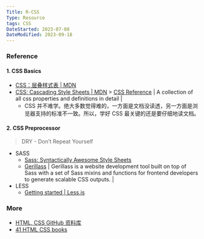 ```yaml
---
Title: R-CSS
Type: Resource
tags: CSS
DateStarted: 2023-07-08
DateModified: 2023-09-18
---
```

### Reference
#### 1. CSS Basics
- [CSS：层叠样式表 | MDN](https://developer.mozilla.org/zh-CN/docs/Web/CSS)
- [CSS: Cascading Style Sheets | MDN](https://developer.mozilla.org/en-US/docs/Web/CSS) > [CSS Reference](https://cssreference.io/) | A collection of all css properties and definitions in detail |
	- CSS 并不难学。绝大多数觉得难的，一方面是文档没读透，另一方面是浏览器支持的标准不一致。所以，学好 CSS 最关键的还是要仔细地读文档。
#### 2. CSS Preprocessor
>DRY - Don’t Repeat Yourself

- SASS
	- [Sass: Syntactically Awesome Style Sheets](https://sass-lang.com/)
	- [Gerillass](https://gerillass.com/) | Gerillass is a website development tool built on top of Sass with a set of Sass mixins and functions for frontend developers to generate scalable CSS outputs. |
- LESS
	- [Getting started | Less.js](https://lesscss.org/)

### More
- [HTML, CSS GitHub 资料库](https://github.com/vicky002/AlgoWiki/blob/gh-pages/HTML_CSS/html_resources.md)
- [41 HTML CSS books](https://freefrontend.com/html-css-books/)